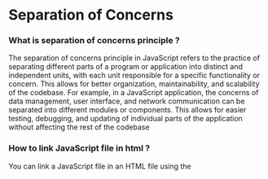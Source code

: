 # Separation of Concerns

### What is separation of concerns principle ?

The separation of concerns principle in JavaScript refers to the practice of separating different parts of a program or application into distinct and independent units, with each unit responsible for a specific functionality or concern. This allows for better organization, maintainability, and scalability of the codebase. For example, in a JavaScript application, the concerns of data management, user interface, and network communication can be separated into different modules or components. This allows for easier testing, debugging, and updating of individual parts of the application without affecting the rest of the codebase

### How to link JavaScript file in html ?

You can link a JavaScript file in an HTML file using the <script> tag. The <script> tag is used to embed JavaScript code in an HTML document. To link a JavaScript file, you would use the "src" attribute in the <script> tag to specify the location of the file.

- For example
  if you have a JavaScript file called "main.js" in the same directory as your HTML file, you can link to it by using the following code in the <head> or <body> section of your HTML file:

```html
<script src="main.js"></script>
```

You can also include the JavaScript code directly within the <script> tag

```html
<script>
   //JavaScript code goes here
</script>
```

It's important to note that the <script> tag should be placed either in the <head> or <body> section of the HTML file, depending on when you want the JavaScript to be executed. If you put it in the <head> section, the JavaScript will be executed before the page is fully loaded. If you put it in the <body> section, the JavaScript will be executed after the page is fully loaded.
